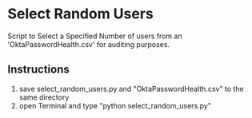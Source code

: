 # Select Random Users

Script to Select a Specified Number of users from an 'OktaPasswordHealth.csv' for auditing purposes.

## Instructions

1. save select_random_users.py and "OktaPasswordHealth.csv" to the same directory
1. open Terminal and type "python select_random_users.py"
